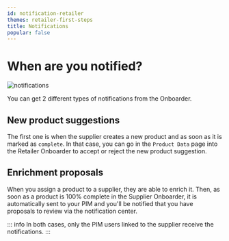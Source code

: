 ```yaml
---
id: notification-retailer
themes: retailer-first-steps
title: Notifications
popular: false
---
```


# When are you notified?

![notifications](../img/notifications.svg)

You can get 2 different types of notifications from the Onboarder.

## New product suggestions
The first one is when the supplier creates a new product and as soon as it is marked as `complete`. In that case, you can go in the `Product Data` page into the Retailer Onboarder to accept or reject the new product suggestion.

## Enrichment proposals
When you assign a product to a supplier, they are able to enrich it. Then, as soon as a product is 100% complete in the Supplier Onboarder, it is automatically sent to your PIM and you'll be notified that you have proposals to review via the notification center.

::: info
In both cases, only the PIM users linked to the supplier receive the notifications.
:::
